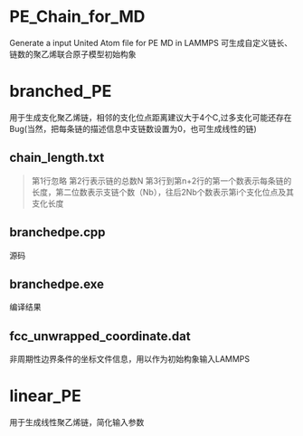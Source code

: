 # PE_Chain_for_MD
Generate a input United Atom file for PE MD in LAMMPS
可生成自定义链长、链数的聚乙烯联合原子模型初始构象
# branched_PE
  用于生成支化聚乙烯链，相邻的支化位点距离建议大于4个C,过多支化可能还存在Bug(当然，把每条链的描述信息中支链数设置为0，也可生成线性的链)
## chain_length.txt
  >第1行忽略
  >第2行表示链的总数N
  >第3行到第n+2行的第一个数表示每条链的长度，第二位数表示支链个数（Nb），往后2Nb个数表示第i个支化位点及其支化长度
## branchedpe.cpp
   源码
## branchedpe.exe
   编译结果
## fcc_unwrapped_coordinate.dat
  非周期性边界条件的坐标文件信息，用以作为初始构象输入LAMMPS
# linear_PE
  用于生成线性聚乙烯链，简化输入参数